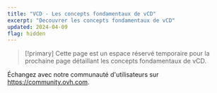 ```yaml
---
title: "VCD - Les concepts fondamentaux de vCD"
excerpt: "Decouvrer les concepts fondamentaux de vCD"
updated: 2024-04-09
flag: hidden
---
```


> [!primary]
> Cette page est un espace réservé temporaire pour la prochaine page détaillant les concepts fondamentaux de vCD.
>

Échangez avec notre communauté d'utilisateurs sur <https://community.ovh.com>.